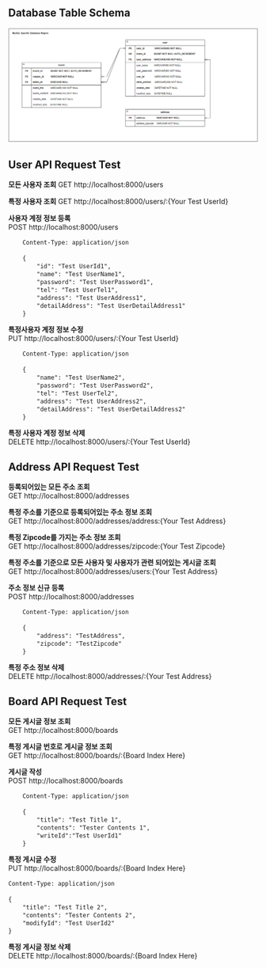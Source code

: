 ## Database Table Schema
<img src="./DatabaseTableSchema.PNG"/>

## User API Request Test
**모든 사용자 조회**
GET http://localhost:8000/users

**특정 사용자 조회**
GET http://localhost:8000/users/:{Your Test UserId}

**사용자 계정 정보 등록**
<br>
POST http://localhost:8000/users
```
    Content-Type: application/json

    {
        "id": "Test UserId1",
        "name": "Test UserName1",
        "password": "Test UserPassword1",
        "tel": "Test UserTel1",
        "address": "Test UserAddress1",
        "detailAddress": "Test UserDetailAddress1"
    }
```

**특정사용자 계정 정보 수정**
<br>
PUT http://localhost:8000/users/:{Your Test UserId}
```
    Content-Type: application/json

    {
        "name": "Test UserName2",
        "password": "Test UserPassword2",
        "tel": "Test UserTel2",
        "address": "Test UserAddress2",
        "detailAddress": "Test UserDetailAddress2"
    }
```

**특정 사용자 계정 정보 삭제**
<br>
DELETE http://localhost:8000/users/:{Your Test UserId}

## Address API Request Test
**등록되어있는 모든 주소 조회**
<br>
GET http://localhost:8000/addresses

**특정 주소를 기준으로 등록되어있는 주소 정보 조회**
<br>
GET http://localhost:8000/addresses/address:{Your Test Address}

**특정 Zipcode를 가지는 주소 정보 조회**
<br>
GET http://localhost:8000/addresses/zipcode:{Your Test Zipcode}

**특정 주소를 기준으로 모든 사용자 및 사용자가 관련 되어있는 게시글 조회**
<br>
GET http://localhost:8000/addresses/users:{Your Test Address}

**주소 정보 신규 등록**
<br>
POST http://localhost:8000/addresses
```
    Content-Type: application/json

    {
        "address": "TestAddress",
        "zipcode": "TestZipcode"
    }
```

**특정 주소 정보 삭제**
<br>
DELETE http://localhost:8000/addresses/:{Your Test Address}

## Board API Request Test
**모든 게시글 정보 조회**
<br>
GET http://localhost:8000/boards

**특정 게시글 번호로 게시글 정보 조회**
<br>
GET http://localhost:8000/boards/:{Board Index Here}

**게시글 작성**
<br>
POST http://localhost:8000/boards
```
    Content-Type: application/json

    {
        "title": "Test Title 1",
        "contents": "Tester Contents 1",
        "writeId":"Test UserId1"
    }
```

**특정 게시글 수정**
<br>
PUT http://localhost:8000/boards/:{Board Index Here}
```
Content-Type: application/json

{
    "title": "Test Title 2",
    "contents": "Tester Contents 2",
    "modifyId": "Test UserId2"
}
```

**특정 게시글 정보 삭제**
<br>
DELETE http://localhost:8000/boards/:{Board Index Here}
